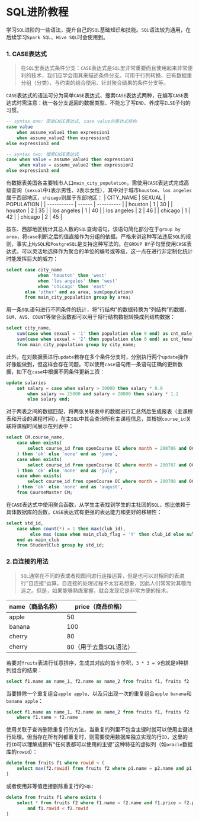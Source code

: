 # SQL进阶教程

学习`SQL`进阶的一些语法，提升自己的`SQL`基础知识和技能。`SQL`语法较为通用，在后续学习`Spark SQL`、`Hive SQL`时会使用到。

### 1. CASE表达式

> 在`SQL`里表达式条件分支：`CASE`表达式是`SQL`里非常重要而且使用起来非常便利的技术，我们应学会用其来描述条件分支。可用于行列转换、已有数据重分组（分类）、与约束的结合使用、针对聚合结果的条件分支等。

`CASE`表达式的语法可分为简单`CASE`表达式、搜索`CASE`表达式两种，在编写`CASE`表达式时需注意：统一各分支返回的数据类型、不能忘了写`END`、养成写`ELSE`子句的习惯。


```sql
-- syntax one: 简单CASE表达式, case value的表达式结构
case value 
	when assume_value1 then expression1
	when assume_value2 then expression2
else expression3 end	

-- syntax two: 搜索CASE表达式
case when value = assume_value1 then expression1
	 when value = assume_value2 then expression2
else expression3 end	 
```
有数据表美国各主要城市人口`main_city_population`，需使用`CASE`表达式完成高级查询（`sexual`中`1`表示男性、`2`表示女性），其中对于城市`houston`、`los angeles`属于西部地区，`chicago`则属于东部地区：
| CITY_NAME   | SEXUAL | POPULATION |
| ----------- | ------ | ---------- |
| houston     | 1      | 30         |
| houston     | 2      | 35         |
| los angeles | 1      | 40         |
| los angeles | 2      | 46         |
| chicago     | 1      | 42         |
| chicago     | 2      | 45         |

按东、西部地区统计其总人数的`SQL`查询语句，该语句简化部分在于`group by area`，将`case`判断之后的值直接作为分组的依据。严格来讲这种写法违反`SQL`的规则，事实上`MySQL`和`PostgreSQL`是支持这种写法的。在`GROUP BY`子句里使用`CASE`表达式，可以灵活地选择作为聚合的单位的编号或等级，这一点在进行非定制化统计时能发挥巨大的威力：

```sql
select case city_name 
			when 'houston' then 'west'
			when 'los angeles' then 'west'
            when 'chicago' then 'east'
       else 'other' end as area, sum(population)
	   from main_city_population group by area;
```

用一条`SQL`语句进行不同条件的统计，将"行结构"的数据转换为“列结构”的数据，`SUM`、`AVG`、`COUNT`等聚合函数都可以用于将行结构数据转换成列结构数据：

```sql
select city_name,
	sum(case when sexual = '1' then population else 0 end) as cnt_male,
    sum(case when sexual = '2' then population else 0 end) as cnt_female
    from main_city_population group by city_name;
```

此外，在对数据表进行`update`若存在多个条件分支时，分别执行两个`update`操作好像能做到，但这样会存在问题。可以使用`case`语句用一条语句正确的更新数据，如下在`case`中根据不同条件更新工资：

```sql
update salaries 
	set salary = case when salary > 30000 then salary * 0.9
		when salary >= 25000 and salary < 28000 then salary * 1.2
    	else salary end;
```

对于两表之间的数据匹配，将两张关联表中的数据进行汇总然后生成报表（主课程表和开设的课程时间），在主`SQL`中其会查询所有主课程信息，其根据`course_id`关联将课程时间展示在列表中：

```sql
select CM.course_name,
	case when exists(
    	select course_id from openCourse OC where month = 200706 and OC.course_id = CM.course_id
   	) then 'ok' else 'none' end as 'june',
	case when exists(
    	select course_id from openCourse OC where month = 200707 and OC.course_id = CM.course_id
   	) then 'ok' else 'none' end as 'july',
	case when exists(
    	select course_id from openCourse OC where month = 200708 and OC.course_id = CM.course_id
   	) then 'ok' else 'none' end as 'august',    
    from CourseMaster CM;
```

在`CASE`表达式中使用聚合函数，从学生主表找到学生的主社团的`SQL`，想比依赖于具体数据库的函数，`CASE`表达式有更强的表达能力和更好的移植性：

```sql
select std_id,
	case when count(*) = 1 then max(club_id),
		 else max (case when main_club_flag = 'Y' then club_id else null end)
	end as main_club 
	from StudentClub group by std_id;
```

### 2.自连接的用法
>`SQL`通常在不同的表或者视图间进行连接运算，但是也可以对相同的表进行”自连接“运算。自连接的处理过程不太容易想象，因此人们常常对其敬而远之。但是，如果能够熟练掌握，就会发现它是非常方便的技术。

| name（商品名称） | price（商品价格）     |
| ---------------- | --------------------- |
| apple            | 50                    |
| banana           | 100                   |
| cherry           | 80                    |
| cherry           | 80（用于去重SQL语法） |

若要对`fruits`表进行任意排序，生成其对应的笛卡尔积，`3 * 3 = 9`也就是`9`种排列组合的结果：

```sql
select f1.name as name_1, f2.name as name_2 from fruits f1, fruits f2
```

当要排除一个重复组合`apple apple`、以及只出现一次的重复组合`apple banana`和`banana apple`：

```sql
select f1.name as name_1, f2.name as name_2 from fruits f1, fruits f2 
	where f1.name > f2.name
```

使用关联子查询删除重复行的方法，当重复的列里不包含主键时就可以使用主键进行处理。但当存在所有列都重复时，则需要使用数据库独立实现的行`ID`，这里的行`ID`可以理解成拥有“任何表都可以使用的主键”这种特征的虚拟列（如`oracle`数据库的`rowid`）：

```sql
delete from fruits f1 where rowid < (
    select max(f2.rowid) from fruits f2 where p1.name = p2.name and p1.price = p2.price
)
```

或者使用非等值连接删除重复行的`SQL`:

```sql
delete from fruits f1 where exists (
	select * from fruits f2 where f1.name = f2.name and f1.price = f2.price 
    	and f1.rowid < f2.rowid  
)
```



